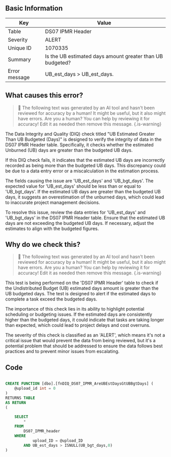 ## Basic Information
| Key         | Value          |
|-------------|----------------|
| Table       | DS07 IPMR Header |
| Severity    | ALERT |
| Unique ID   | 1070335   |
| Summary     | Is the UB estimated days amount greater than UB budgeted? |
| Error message | UB_est_days > UB_est_days. |

## What causes this error?

> :robot: The following text was generated by an AI tool and hasn't been reviewed for accuracy by a human! It might be useful, but it also might have errors. Are you a human? You can help by reviewing it for accuracy! Edit it as needed then remove this message.
{.is-warning}

The Data Integrity and Quality (DIQ) check titled "UB Estimated Greater Than UB Budgeted (Days)" is designed to verify the integrity of data in the DS07 IPMR Header table. Specifically, it checks whether the estimated Unburned (UB) days are greater than the budgeted UB days.

If this DIQ check fails, it indicates that the estimated UB days are incorrectly recorded as being more than the budgeted UB days. This discrepancy could be due to a data entry error or a miscalculation in the estimation process.

The fields causing the issue are 'UB_est_days' and 'UB_bgt_days'. The expected value for 'UB_est_days' should be less than or equal to 'UB_bgt_days'. If the estimated UB days are greater than the budgeted UB days, it suggests an overestimation of the unburned days, which could lead to inaccurate project management decisions.

To resolve this issue, review the data entries for 'UB_est_days' and 'UB_bgt_days' in the DS07 IPMR Header table. Ensure that the estimated UB days are not exceeding the budgeted UB days. If necessary, adjust the estimates to align with the budgeted figures.
## Why do we check this?

> :robot: The following text was generated by an AI tool and hasn't been reviewed for accuracy by a human! It might be useful, but it also might have errors. Are you a human? You can help by reviewing it for accuracy! Edit it as needed then remove this message.
{.is-warning}

This test is being performed on the 'DS07 IPMR Header' table to check if the Undistributed Budget (UB) estimated days amount is greater than the UB budgeted days. The test is designed to alert if the estimated days to complete a task exceed the budgeted days. 

The importance of this check lies in its ability to highlight potential scheduling or budgeting issues. If the estimated days are consistently higher than the budgeted days, it could indicate that tasks are taking longer than expected, which could lead to project delays and cost overruns. 

The severity of this check is classified as an 'ALERT', which means it's not a critical issue that would prevent the data from being reviewed, but it's a potential problem that should be addressed to ensure the data follows best practices and to prevent minor issues from escalating.
## Code

```sql

CREATE FUNCTION [dbo].[fnDIQ_DS07_IPMR_AreUBEstDaysGtUBBgtDays] (
	@upload_id int = 0
)
RETURNS TABLE
AS RETURN
(
	
	SELECT 
		*
	FROM
		DS07_IPMR_header
	WHERE
			upload_ID = @upload_ID
		AND UB_est_days > ISNULL(UB_bgt_days,0)
)
```
